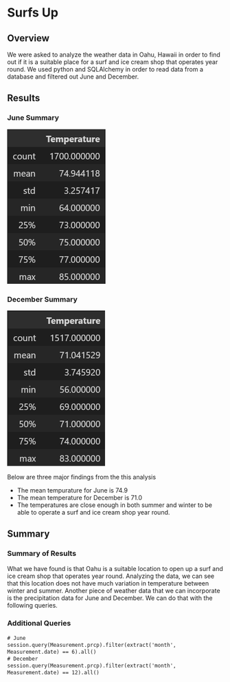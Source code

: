 # Surfs Up

## Overview
We were asked to analyze the weather data in Oahu, Hawaii in order to find out if it is a suitable place for a surf and ice cream shop that operates year round. We used python and SQLAlchemy in order to read data from a database and filtered out June and December. 

## Results

### June Summary 
![June Summary](Images/june_summary.png)

### December Summary 
![December Summary](Images/dec_summary.png)

Below are three major findings from the this analysis
- The mean tempurature for June is 74.9
- The mean temperature for December is 71.0 
- The temperatures are close enough in both summer and winter to be able to operate a surf and ice cream shop year round.

## Summary

### Summary of Results
What we have found is that Oahu is a suitable location to open up a surf and ice cream shop that operates year round. Analyzing the data, we can see that this location does not have much variation in temperature between winter and summer. Another piece of weather data that we can incorporate is the precipitation data for June and December. We can do that with the following queries.

### Additional Queries

```
# June
session.query(Measurement.prcp).filter(extract('month', Measurement.date) == 6).all()
# December
session.query(Measurement.prcp).filter(extract('month', Measurement.date) == 12).all()
```
